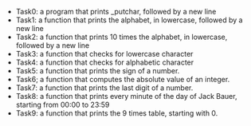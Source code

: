 - Task0: a program that prints _putchar, followed by a new line
- Task1: a function that prints the alphabet, in lowercase, followed by a new line
- Task2: a function that prints 10 times the alphabet, in lowercase, followed by a new line
- Task3: a function that checks for lowercase character
- Task4: a function that checks for alphabetic character
- Task5: a function that prints the sign of a number.
- Task6; a function that computes the absolute value of an integer.
- Task7: a function that prints the last digit of a number.
- Task8: a function that prints every minute of the day of Jack Bauer, starting from 00:00 to 23:59
- Task9: a function that prints the 9 times table, starting with 0.
